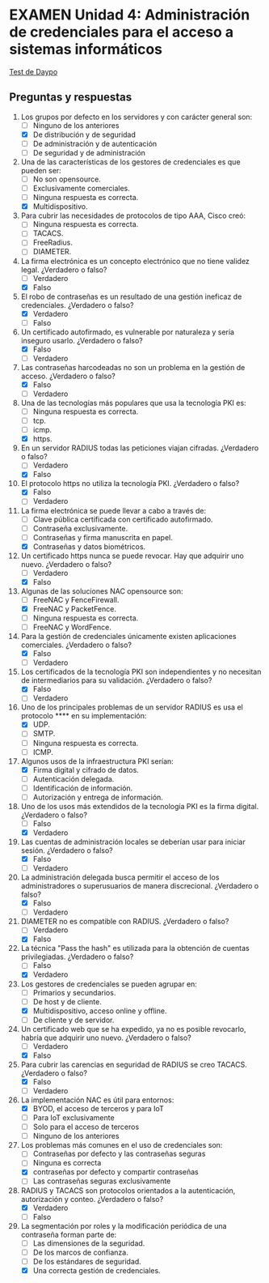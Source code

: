 # EXAMEN Unidad 4: Administración de credenciales para el acceso a sistemas informáticos

[Test de Daypo](https://www.daypo.com/br-4.html)

## Preguntas y respuestas

1. Los grupos por defecto en los servidores y con carácter general son:
	- [ ] Ninguno de los anteriores
	- [x] De distribución y de seguridad
	- [ ] De administración y de autenticación
	- [ ] De seguridad y de administración

2. Una de las características de los gestores de credenciales es que pueden ser:
	- [ ] No son opensource.
	- [ ] Exclusivamente comerciales.
	- [ ] Ninguna respuesta es correcta.
	- [x] Multidispositivo.

3. Para cubrir las necesidades de protocolos de tipo AAA, Cisco creó:
	- [ ] Ninguna respuesta es correcta.
	- [ ] TACACS.
	- [ ] FreeRadius.
	- [ ] DIAMETER.

4. La firma electrónica es un concepto electrónico que no tiene validez legal. ¿Verdadero o falso?
	- [ ] Verdadero
	- [x] Falso

5. El robo de contraseñas es un resultado de una gestión ineficaz de credenciales. ¿Verdadero o falso?
	- [x] Verdadero
	- [ ] Falso

6. Un certificado autofirmado, es vulnerable por naturaleza y sería inseguro usarlo. ¿Verdadero o falso?
	- [x] Falso
	- [ ] Verdadero

7. Las contraseñas harcodeadas no son un problema en la gestión de acceso. ¿Verdadero o falso?
	- [x] Falso
	- [ ] Verdadero

8. Una de las tecnologías más populares que usa la tecnología PKI es:
	- [ ] Ninguna respuesta es correcta.
	- [ ] tcp.
	- [ ] icmp.
	- [x] https.

9. En un servidor RADIUS todas las peticiones viajan cifradas. ¿Verdadero o falso?
	- [ ] Verdadero
	- [x] Falso

10. El protocolo https no utiliza la tecnología PKI. ¿Verdadero o falso?
	- [x] Falso
	- [ ] Verdadero

11. La firma electrónica se puede llevar a cabo a través de:
	- [ ] Clave pública certificada con certificado autofirmado.
	- [ ] Contraseña exclusivamente.
	- [ ] Contraseñas y firma manuscrita en papel.
	- [x] Contraseñas y datos biométricos.

12. Un certificado https nunca se puede revocar. Hay que adquirir uno nuevo. ¿Verdadero o falso?
	- [ ] Verdadero
	- [x] Falso

13. Algunas de las soluciones NAC opensource son:
	- [ ] FreeNAC y FenceFirewall.
	- [x] FreeNAC y PacketFence.
	- [ ] Ninguna respuesta es correcta.
	- [ ] FreeNAC y WordFence.

14. Para la gestión de credenciales únicamente existen aplicaciones comerciales. ¿Verdadero o falso?
	- [x] Falso
	- [ ] Verdadero

15. Los certificados de la tecnología PKI son independientes y no necesitan de intermediarios para su validación. ¿Verdadero o falso?
	- [x] Falso
	- [ ] Verdadero

16. Uno de los principales problemas de un servidor RADIUS es usa el protocolo **** en su implementación:
	- [x] UDP.
	- [ ] SMTP.
	- [ ] Ninguna respuesta es correcta.
	- [ ] ICMP.

17. Algunos usos de la infraestructura PKI serían:
	- [x] Firma digital y cifrado de datos.
	- [ ] Autenticación delegada.
	- [ ] Identificación de información.
	- [ ] Autorización y entrega de información.

18. Uno de los usos más extendidos de la tecnología PKI es la firma digital. ¿Verdadero o falso?
	- [ ] Falso
	- [x] Verdadero

19. Las cuentas de administración locales se deberían usar para iniciar sesión. ¿Verdadero o falso?
	- [x] Falso
	- [ ] Verdadero

20. La administración delegada busca permitir el acceso de los administradores o superusuarios de manera discrecional. ¿Verdadero o falso?
	- [x] Falso
	- [ ] Verdadero

21. DIAMETER no es compatible con RADIUS. ¿Verdadero o falso?
	- [ ] Verdadero
	- [x] Falso

22. La técnica "Pass the hash" es utilizada para la obtención de cuentas privilegiadas. ¿Verdadero o falso?
	- [ ] Falso
	- [x] Verdadero

23. Los gestores de credenciales se pueden agrupar en:
	- [ ] Primarios y secundarios.
	- [ ] De host y de cliente.
	- [x] Multidispositivo, acceso online y offline.
	- [ ] De cliente y de servidor.

24. Un certificado web que se ha expedido, ya no es posible revocarlo, habría que adquirir uno nuevo. ¿Verdadero o falso?
	- [ ] Verdadero
	- [x] Falso

25. Para cubrir las carencias en seguridad de RADIUS se creo TACACS. ¿Verdadero o falso?
	- [x] Falso
	- [ ] Verdadero

26. La implementación NAC es útil para entornos:
	- [x] BYOD, el acceso de terceros y para IoT
	- [ ] Para IoT exclusivamente
	- [ ] Solo para el acceso de terceros
	- [ ] Ninguno de los anteriores

27. Los problemas más comunes en el uso de credenciales son:
	- [ ] Contraseñas por defecto y las contraseñas seguras
	- [ ] Ninguna es correcta
	- [x] contraseñas por defecto y compartir contraseñas
	- [ ] Las contraseñas seguras exclusivamente

28. RADIUS y TACACS son protocolos orientados a la autenticación, autorización y conteo. ¿Verdadero o falso?
	- [x] Verdadero
	- [ ] Falso

29. La segmentación por roles y la modificación periódica de una contraseña forman parte de:
	- [ ] Las dimensiones de la seguridad.
	- [ ] De los marcos de confianza.
	- [ ] De los estándares de seguridad.
	- [x] Una correcta gestión de credenciales.